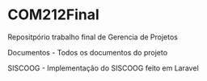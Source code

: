 # COM212Final

Repositpório trabalho final de Gerencia de Projetos

Documentos - Todos os documentos do projeto

SISCOOG - Implementação do SISCOOG feito em Laravel
